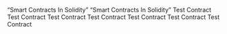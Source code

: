 “Smart Contracts In Solidity”
“Smart Contracts In Solidity”
Test Contract
Test Contract
Test Contract
Test Contract
Test Contract
Test Contract
Test Contract
